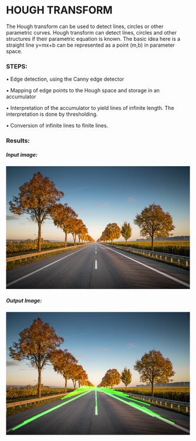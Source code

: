 # HOUGH TRANSFORM

The Hough transform can be used to detect lines, circles or other parametric curves. Hough transform can detect lines, circles and other structures if their parametric equation is known.
The basic idea here is a straight line y=mx+b can be represented as a point (m,b) in parameter space.

### STEPS:
• Edge detection, using the Canny edge detector

• Mapping of edge points to the Hough space and storage in an accumulator

• Interpretation of the accumulator to yield lines of infinite length. The interpretation is done by thresholding.

• Conversion of infinite lines to finite lines.

### Results:

##### Input image:
<img src="https://github.com/amoghatsunil/kaneru.github.io/blob/master/Image_Processing/Images/road.jfif">

##### Output Image:
<img src="https://github.com/amoghatsunil/kaneru.github.io/blob/master/Image_Processing/Images/line_Detected.png">
